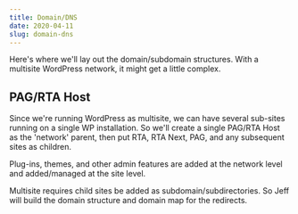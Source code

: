 ```yaml
---
title: Domain/DNS
date: 2020-04-11
slug: domain-dns
---
```


Here's where we'll lay out the domain/subdomain structures. With a multisite WordPress network, it might get a little complex.

## PAG/RTA Host

Since we're running WordPress as multisite, we can have several sub-sites running on a single WP installation. So we'll create a single PAG/RTA Host as the 'network' parent, then put RTA, RTA Next, PAG, and any subsequent sites as children.

Plug-ins, themes, and other admin features are added at the network level and added/managed at the site level.

Multisite requires child sites be added as subdomain/subdirectories. So Jeff will build the domain structure and domain map for the redirects.

